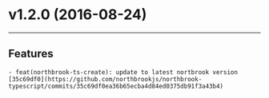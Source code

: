 # v1.2.0 (2016-08-24)
---


## Features

    - feat(northbrook-ts-create): update to latest nortbrook version [35c69df0](https://github.com/northbrookjs/northbrook-typescript/commits/35c69df0ea36b65ecba4d84ed0375db91f3a43b4)



